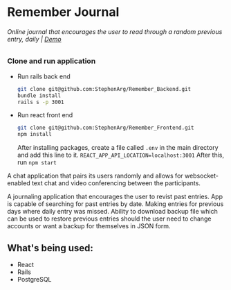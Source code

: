 # Remember Journal

###### Online journal that encourages the user to read through a random previous entry, daily | [Demo](https://remember-journal.herokuapp.com/)

### Clone and run application

* Run rails back end
  ```bash
  git clone git@github.com:StephenArg/Remember_Backend.git
  bundle install
  rails s -p 3001
  ```
* Run react front end
  ```bash
  git clone git@github.com:StephenArg/Remember_Frontend.git
  npm install
  ```
  After installing packages, create a file called `.env` in the main directory and add this line to it.
  `REACT_APP_API_LOCATION=localhost:3001`
  After this, run `npm start`
  
A chat application that pairs its users randomly and allows for websocket-enabled text chat and video conferencing between the participants.

A journaling application that encourages the user to revist past entries. App is capable of searching for past entries by date. Making entries for previous days where daily entry was missed. Ability to download backup file which can be used to restore previous entries should the user need to change accounts or want a backup for themselves in JSON form.

## What's being used:
- React
- Rails
- PostgreSQL
